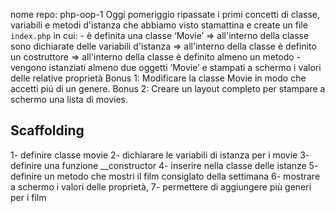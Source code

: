 nome repo: php-oop-1
 Oggi pomeriggio ripassate i primi concetti di classe, variabili e metodi d'istanza che abbiamo visto stamattina e create un file `index.php` in cui:
    - è definita una classe ‘Movie’
    => all'interno della classe sono dichiarate delle variabili d'istanza
    => all'interno della classe è definito un costruttore
    => all'interno della classe è definito almeno un metodo
    - vengono istanziati almeno due oggetti ‘Movie’ e stampati a schermo i valori delle relative proprietà
Bonus 1:
Modificare la classe Movie in modo che accetti piú di un genere.
Bonus 2:
Creare un layout completo per stampare a schermo una lista di movies.

## Scaffolding

1- definire classe movie
2- dichiarare le variabili di istanza per i movie
3- definire una funzione __constructor
4- inserire nella classe delle istanze
5- definire un metodo che mostri il film consiglato della settimana
6- mostrare a schermo i valori delle proprietà,
7- permettere di aggiungere più generi per i film